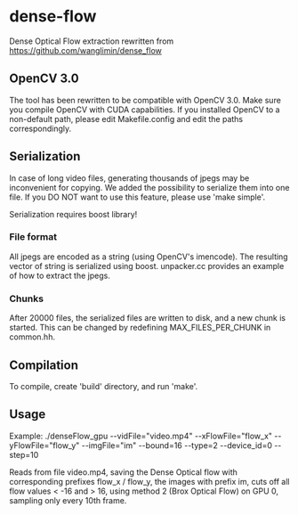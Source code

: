 # dense-flow
Dense Optical Flow extraction rewritten from https://github.com/wanglimin/dense_flow

## OpenCV 3.0
The tool has been rewritten to be compatible with OpenCV 3.0. Make sure you compile OpenCV with CUDA capabilities.
If you installed OpenCV to a non-default path, please edit Makefile.config and edit the paths correspondingly.

## Serialization
In case of long video files, generating thousands of jpegs may be inconvenient for copying. We added the possibility to serialize them into one file. If you DO NOT want to use this feature, please use 'make simple'.

Serialization requires boost library!

### File format
All jpegs are encoded as a string (using OpenCV's imencode). The resulting vector of string is serialized using boost. unpacker.cc provides an example of how to extract the jpegs.

### Chunks
After 20000 files, the serialized files are written to disk, and a new chunk is started. This can be changed by redefining MAX_FILES_PER_CHUNK in common.hh.

## Compilation
To compile, create 'build' directory, and run 'make'.

## Usage
Example:
./denseFlow_gpu --vidFile="video.mp4" --xFlowFile="flow_x" --yFlowFile="flow_y" --imgFile="im" --bound=16 --type=2 --device_id=0 --step=10

Reads from file video.mp4, saving the Dense Optical flow with corresponding prefixes flow_x / flow_y, the images with prefix im, cuts off all flow values < -16 and > 16, using method 2 (Brox Optical Flow) on GPU 0, sampling only every 10th frame.
